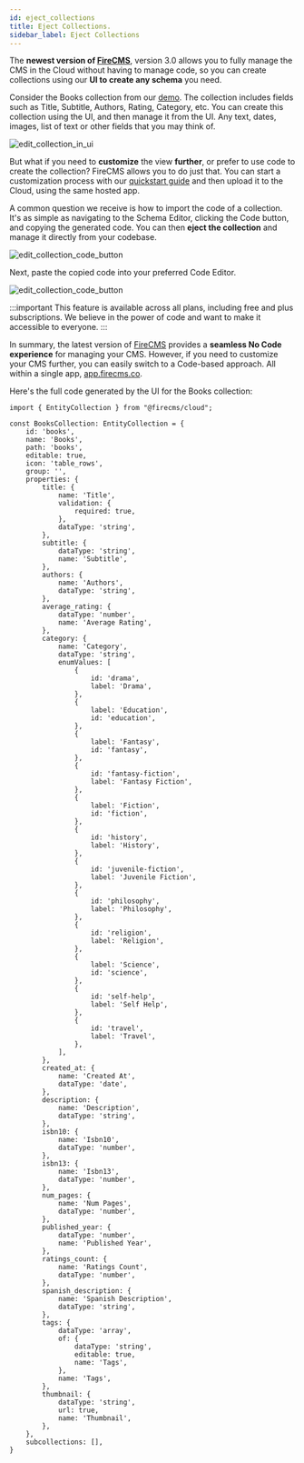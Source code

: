 ```yaml
---
id: eject_collections
title: Eject Collections.
sidebar_label: Eject Collections
---
```


The **newest version of [FireCMS](https://app.firecms.co)**, version 3.0 allows you to fully manage the CMS in the Cloud
without having to manage code, so you can create collections using our **UI to create any schema** you need.

Consider the Books collection from our [demo](https://demo.firecms.co). The collection includes fields such as Title,
Subtitle, Authors, Rating, Category, etc. You can create this collection using the UI, and then manage it from the UI.
Any text, dates, images, list of text or other fields that you may think of.

![edit_collection_in_ui](/img/docs/collections/eject_collections_book_collection.png)

But what if you need to **customize** the view **further**, or prefer to use code to create the collection? FireCMS
allows you to do just that. You can start a customization process with
our [quickstart guide](https://firecms.co/docs/cloud/quickstart) and then upload it to the Cloud, using the same
hosted app.

A common question we receive is how to import the code of a collection. It's as simple as navigating to the Schema
Editor, clicking the Code button, and copying the generated code. You can then **eject the collection** and manage it
directly from your codebase.

![edit_collection_code_button](/img/docs/collections/eject_collections_code_button.png)

Next, paste the copied code into your preferred Code Editor.

![edit_collection_code_button](/img/docs/collections/eject_collections_code.png)

:::important
This feature is available across all plans, including free and plus subscriptions. We believe in the power of code and
want to make it accessible to everyone.
:::

In summary, the latest version of [FireCMS](https://app.firecms.co) provides a **seamless No Code experience** for
managing your CMS. However, if you need to customize your CMS further, you can easily switch to a Code-based approach.
All within a single app, [app.firecms.co](https://www.notion.so/e8af421701bb440ebcc4ef4ce265e9ad?pvs=21).

Here's the full code generated by the UI for the Books collection:

```tsx
import { EntityCollection } from "@firecms/cloud";

const BooksCollection: EntityCollection = {
    id: 'books',
    name: 'Books',
    path: 'books',
    editable: true,
    icon: 'table_rows',
    group: '',
    properties: {
        title: {
            name: 'Title',
            validation: {
                required: true,
            },
            dataType: 'string',
        },
        subtitle: {
            dataType: 'string',
            name: 'Subtitle',
        },
        authors: {
            name: 'Authors',
            dataType: 'string',
        },
        average_rating: {
            dataType: 'number',
            name: 'Average Rating',
        },
        category: {
            name: 'Category',
            dataType: 'string',
            enumValues: [
                {
                    id: 'drama',
                    label: 'Drama',
                },
                {
                    label: 'Education',
                    id: 'education',
                },
                {
                    label: 'Fantasy',
                    id: 'fantasy',
                },
                {
                    id: 'fantasy-fiction',
                    label: 'Fantasy Fiction',
                },
                {
                    label: 'Fiction',
                    id: 'fiction',
                },
                {
                    id: 'history',
                    label: 'History',
                },
                {
                    id: 'juvenile-fiction',
                    label: 'Juvenile Fiction',
                },
                {
                    id: 'philosophy',
                    label: 'Philosophy',
                },
                {
                    id: 'religion',
                    label: 'Religion',
                },
                {
                    label: 'Science',
                    id: 'science',
                },
                {
                    id: 'self-help',
                    label: 'Self Help',
                },
                {
                    id: 'travel',
                    label: 'Travel',
                },
            ],
        },
        created_at: {
            name: 'Created At',
            dataType: 'date',
        },
        description: {
            name: 'Description',
            dataType: 'string',
        },
        isbn10: {
            name: 'Isbn10',
            dataType: 'number',
        },
        isbn13: {
            name: 'Isbn13',
            dataType: 'number',
        },
        num_pages: {
            name: 'Num Pages',
            dataType: 'number',
        },
        published_year: {
            dataType: 'number',
            name: 'Published Year',
        },
        ratings_count: {
            name: 'Ratings Count',
            dataType: 'number',
        },
        spanish_description: {
            name: 'Spanish Description',
            dataType: 'string',
        },
        tags: {
            dataType: 'array',
            of: {
                dataType: 'string',
                editable: true,
                name: 'Tags',
            },
            name: 'Tags',
        },
        thumbnail: {
            dataType: 'string',
            url: true,
            name: 'Thumbnail',
        },
    },
    subcollections: [],
}
```
